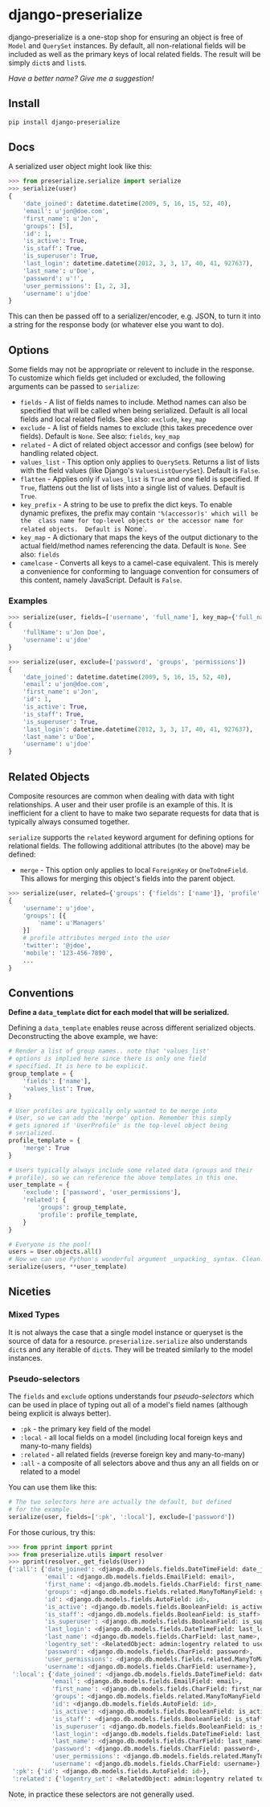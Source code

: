 # django-preserialize

django-preserialize is a one-stop shop for ensuring an object is free of
`Model` and `QuerySet` instances. By default, all non-relational fields
will be included as well as the primary keys of local related fields.
The result will be simply `dict`s and `list`s.

_Have a better name? Give me a suggestion!_

## Install

```bash
pip install django-preserialize
```

## Docs

A serialized user object might look like this:

```python
>>> from preserialize.serialize import serialize
>>> serialize(user)
{
    'date_joined': datetime.datetime(2009, 5, 16, 15, 52, 40),
    'email': u'jon@doe.com',
    'first_name': u'Jon',
    'groups': [5],
    'id': 1,
    'is_active': True,
    'is_staff': True,
    'is_superuser': True,
    'last_login': datetime.datetime(2012, 3, 3, 17, 40, 41, 927637),
    'last_name': u'Doe',
    'password': u'!',
    'user_permissions': [1, 2, 3],
    'username': u'jdoe'
}
```

This can then be passed off to a serializer/encoder, e.g. JSON, to turn
it into a string for the response body (or whatever else you want to do).

## Options

Some fields may not be appropriate or relevent to include in the
response. To customize which fields get included or excluded, the
following arguments can be passed to ``serialize``:

* `fields` - A list of fields names to include. Method names can also be
specified that will be called when being serialized. Default is all local 
fields and local related fields. See also: `exclude`, `key_map`
* `exclude` - A list of fields names to exclude (this takes precedence
over fields). Default is `None`. See also: `fields`, `key_map`
* `related` - A dict of related object accessor and configs (see below) for
handling related object.
* `values_list` - This option only applies to `QuerySet`s. Returns a list of
lists with the field values (like Django's `ValuesListQuerySet`). Default 
is `False`.
* `flatten` - Applies only if `values_list` is `True` and one field is 
specified. If `True`, flattens out the list of lists into a single list of 
values. Default is `True`.
* `key_prefix` - A string to be use to prefix the dict keys. To enable 
dynamic prefixes, the prefix may contain `'%(accessor)s' which will be the 
class name for top-level objects or the accessor name for related objects. 
Default is `None`.
* `key_map` - A dictionary that maps the keys of the output dictionary to 
the actual field/method names referencing the data. Default is `None`.  See 
also: `fields`
* `camelcase` - Converts all keys to a camel-case equivalent. This is 
merely a convenience for conforming to language convention for consumers of 
this content, namely JavaScript. Default is `False`.

### Examples

```python
>>> serialize(user, fields=['username', 'full_name'], key_map={'full_name': 'get_full_name'}, camelcase=True)
{
    'fullName': u'Jon Doe',
    'username': u'jdoe'
}

>>> serialize(user, exclude=['password', 'groups', 'permissions'])
{
    'date_joined': datetime.datetime(2009, 5, 16, 15, 52, 40),
    'email': u'jon@doe.com',
    'first_name': u'Jon',
    'id': 1,
    'is_active': True,
    'is_staff': True,
    'is_superuser': True,
    'last_login': datetime.datetime(2012, 3, 3, 17, 40, 41, 927637),
    'last_name': u'Doe',
    'username': u'jdoe'
}
```

## Related Objects

Composite resources are common when dealing with data with tight
relationships. A user and their user profile is an example of this. It is 
inefficient for a client to have to make two separate requests for data 
that is typically always consumed together.

`serialize` supports the `related` keyword argument for defining options for
relational fields. The following additional attributes (to the above) may be
defined:

* `merge` - This option only applies to local `ForeignKey` or 
`OneToOneField`. This allows for merging this object's fields into the 
parent object.

```python
>>> serialize(user, related={'groups': {'fields': ['name']}, 'profile': {'merge': True}})
{
    'username': u'jdoe',
    'groups': [{
        'name': u'Managers'
    }]
    # profile attributes merged into the user
    'twitter': '@jdoe',
    'mobile': '123-456-7890',
    ...
}
```

## Conventions

**Define a `data_template` dict for each model that will be serialized.**

Defining a `data_template` enables reuse across different serialized
objects. Deconstructing the above example, we have:

```python
# Render a list of group names.. note that 'values_list'
# options is implied here since there is only one field
# specified. It is here to be explicit.
group_template = {
    'fields': ['name'],
    'values_list': True,
}

# User profiles are typically only wanted to be merge into
# User, so we can add the 'merge' option. Remember this simply
# gets ignored if 'UserProfile' is the top-level object being
# serialized.
profile_template = {
    'merge': True
}

# Users typically always include some related data (groups and their
# profile), so we can reference the above templates in this one.
user_template = {
    'exclude': ['password', 'user_permissions'],
    'related': {
        'groups': group_template,
        'profile': profile_template,
    }
}

# Everyone is the pool!
users = User.objects.all()
# Now we can use Python's wonderful argument _unpacking_ syntax. Clean.
serialize(users, **user_template)
```

## Niceties

### Mixed Types

It is not always the case that a single model instance or queryset is the
source of data for a resource. `preserialize.serialize` also understands
`dict`s and any iterable of `dict`s. They will be treated similarly to the
model instances.

### Pseudo-selectors

The `fields` and `exclude` options understands four _pseudo-selectors_ which
can be used in place of typing out all of a model's field names (although
being explicit is always better).

- `:pk` - the primary key field of the model
- `:local` - all local fields on a model (including local foreign keys and
many-to-many fields)
- `:related` - all related fields (reverse foreign key and many-to-many)
- `:all` - a composite of all selectors above and thus any an all fields
on or related to a model

You can use them like this:

```python
# The two selectors here are actually the default, but defined
# for the example.
serialize(user, fields=[':pk', ':local'], exclude=['password'])
```

For those curious, try this:

```python
>>> from pprint import pprint
>>> from preserialize.utils import resolver
>>> pprint(resolver._get_fields(User))
{':all': {'date_joined': <django.db.models.fields.DateTimeField: date_joined>,
          'email': <django.db.models.fields.EmailField: email>,
          'first_name': <django.db.models.fields.CharField: first_name>,
          'groups': <django.db.models.fields.related.ManyToManyField: groups>,
          'id': <django.db.models.fields.AutoField: id>,
          'is_active': <django.db.models.fields.BooleanField: is_active>,
          'is_staff': <django.db.models.fields.BooleanField: is_staff>,
          'is_superuser': <django.db.models.fields.BooleanField: is_superuser>,
          'last_login': <django.db.models.fields.DateTimeField: last_login>,
          'last_name': <django.db.models.fields.CharField: last_name>,
          'logentry_set': <RelatedObject: admin:logentry related to user>,
          'password': <django.db.models.fields.CharField: password>,
          'user_permissions': <django.db.models.fields.related.ManyToManyField: user_permissions>,
          'username': <django.db.models.fields.CharField: username>},
 ':local': {'date_joined': <django.db.models.fields.DateTimeField: date_joined>,
            'email': <django.db.models.fields.EmailField: email>,
            'first_name': <django.db.models.fields.CharField: first_name>,
            'groups': <django.db.models.fields.related.ManyToManyField: groups>,
            'id': <django.db.models.fields.AutoField: id>,
            'is_active': <django.db.models.fields.BooleanField: is_active>,
            'is_staff': <django.db.models.fields.BooleanField: is_staff>,
            'is_superuser': <django.db.models.fields.BooleanField: is_superuser>,
            'last_login': <django.db.models.fields.DateTimeField: last_login>,
            'last_name': <django.db.models.fields.CharField: last_name>,
            'password': <django.db.models.fields.CharField: password>,
            'user_permissions': <django.db.models.fields.related.ManyToManyField: user_permissions>,
            'username': <django.db.models.fields.CharField: username>},
 ':pk': {'id': <django.db.models.fields.AutoField: id>},
 ':related': {'logentry_set': <RelatedObject: admin:logentry related to user>}
```

Note, in practice these selectors are not generally used.
